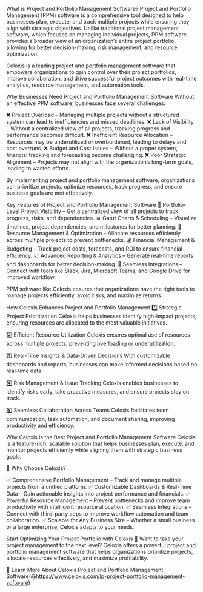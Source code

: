 What is Project and Portfolio Management Software?
Project and Portfolio Management (PPM) software is a comprehensive tool designed to help businesses plan, execute, and track multiple projects while ensuring they align with strategic objectives. Unlike traditional project management software, which focuses on managing individual projects, PPM software provides a broader view of an organization’s entire project portfolio, allowing for better decision-making, risk management, and resource optimization.

Celoxis is a leading project and portfolio management software that empowers organizations to gain control over their project portfolios, improve collaboration, and drive successful project outcomes with real-time analytics, resource management, and automation tools.

Why Businesses Need Project and Portfolio Management Software
Without an effective PPM software, businesses face several challenges:

❌ Project Overload – Managing multiple projects without a structured system can lead to inefficiencies and missed deadlines.
❌ Lack of Visibility – Without a centralized view of all projects, tracking progress and performance becomes difficult.
❌ Inefficient Resource Allocation – Resources may be underutilized or overburdened, leading to delays and cost overruns.
❌ Budget and Cost Issues – Without a proper system, financial tracking and forecasting become challenging.
❌ Poor Strategic Alignment – Projects may not align with the organization’s long-term goals, leading to wasted efforts.

By implementing project and portfolio management software, organizations can prioritize projects, optimize resources, track progress, and ensure business goals are met effectively.

Key Features of Project and Portfolio Management Software
🚀 Portfolio-Level Project Visibility – Get a centralized view of all projects to track progress, risks, and dependencies.
📊 Gantt Charts & Scheduling – Visualize timelines, project dependencies, and milestones for better planning.
🔄 Resource Management & Optimization – Allocate resources efficiently across multiple projects to prevent bottlenecks.
💰 Financial Management & Budgeting – Track project costs, forecasts, and ROI to ensure financial efficiency.
📈 Advanced Reporting & Analytics – Generate real-time reports and dashboards for better decision-making.
🔗 Seamless Integrations – Connect with tools like Slack, Jira, Microsoft Teams, and Google Drive for improved workflow.

PPM software like Celoxis ensures that organizations have the right tools to manage projects efficiently, avoid risks, and maximize returns.

How Celoxis Enhances Project and Portfolio Management
1️⃣ Strategic Project Prioritization
Celoxis helps businesses identify high-impact projects, ensuring resources are allocated to the most valuable initiatives.

2️⃣ Efficient Resource Utilization
Celoxis ensures optimal use of resources across multiple projects, preventing overloading or underutilization.

3️⃣ Real-Time Insights & Data-Driven Decisions
With customizable dashboards and reports, businesses can make informed decisions based on real-time data.

4️⃣ Risk Management & Issue Tracking
Celoxis enables businesses to identify risks early, take proactive measures, and ensure projects stay on track.

5️⃣ Seamless Collaboration Across Teams
Celoxis facilitates team communication, task automation, and document sharing, improving productivity and efficiency.

Why Celoxis is the Best Project and Portfolio Management Software
Celoxis is a feature-rich, scalable solution that helps businesses plan, execute, and monitor projects efficiently while aligning them with strategic business goals.

🚀 Why Choose Celoxis?

✅ Comprehensive Portfolio Management – Track and manage multiple projects from a unified platform.
✅ Customizable Dashboards & Real-Time Data – Gain actionable insights into project performance and financials.
✅ Powerful Resource Management – Prevent bottlenecks and improve team productivity with intelligent resource allocation.
✅ Seamless Integrations – Connect with third-party apps to improve workflow automation and team collaboration.
✅ Scalable for Any Business Size – Whether a small business or a large enterprise, Celoxis adapts to your needs.

Start Optimizing Your Project Portfolio with Celoxis
🚀 Want to take your project management to the next level? Celoxis offers a powerful project and portfolio management software that helps organizations prioritize projects, allocate resources effectively, and maximize profitability.

🔗 Learn More About Celoxis Project and Portfolio Management Software(@https://www.celoxis.com/lp-project-portfolio-management-software) 
